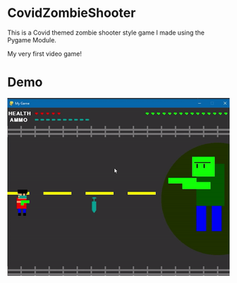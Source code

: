 # CovidZombieShooter
This is a Covid themed zombie shooter style game I made using the Pygame Module.

My very first video game!

# Demo
[![Demo CountPages alpha](CovidZombieShooterGameplay.gif)]()
